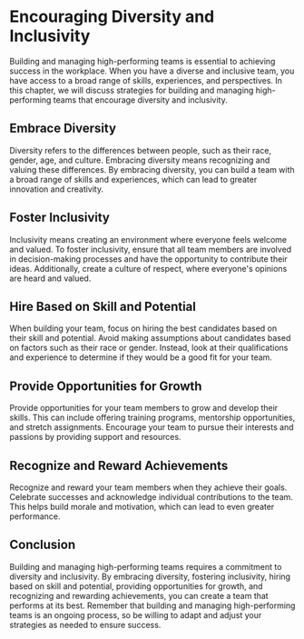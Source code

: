 Encouraging Diversity and Inclusivity
=============================================================================================

Building and managing high-performing teams is essential to achieving success in the workplace. When you have a diverse and inclusive team, you have access to a broad range of skills, experiences, and perspectives. In this chapter, we will discuss strategies for building and managing high-performing teams that encourage diversity and inclusivity.

Embrace Diversity
-----------------

Diversity refers to the differences between people, such as their race, gender, age, and culture. Embracing diversity means recognizing and valuing these differences. By embracing diversity, you can build a team with a broad range of skills and experiences, which can lead to greater innovation and creativity.

Foster Inclusivity
------------------

Inclusivity means creating an environment where everyone feels welcome and valued. To foster inclusivity, ensure that all team members are involved in decision-making processes and have the opportunity to contribute their ideas. Additionally, create a culture of respect, where everyone's opinions are heard and valued.

Hire Based on Skill and Potential
---------------------------------

When building your team, focus on hiring the best candidates based on their skill and potential. Avoid making assumptions about candidates based on factors such as their race or gender. Instead, look at their qualifications and experience to determine if they would be a good fit for your team.

Provide Opportunities for Growth
--------------------------------

Provide opportunities for your team members to grow and develop their skills. This can include offering training programs, mentorship opportunities, and stretch assignments. Encourage your team to pursue their interests and passions by providing support and resources.

Recognize and Reward Achievements
---------------------------------

Recognize and reward your team members when they achieve their goals. Celebrate successes and acknowledge individual contributions to the team. This helps build morale and motivation, which can lead to even greater performance.

Conclusion
----------

Building and managing high-performing teams requires a commitment to diversity and inclusivity. By embracing diversity, fostering inclusivity, hiring based on skill and potential, providing opportunities for growth, and recognizing and rewarding achievements, you can create a team that performs at its best. Remember that building and managing high-performing teams is an ongoing process, so be willing to adapt and adjust your strategies as needed to ensure success.
